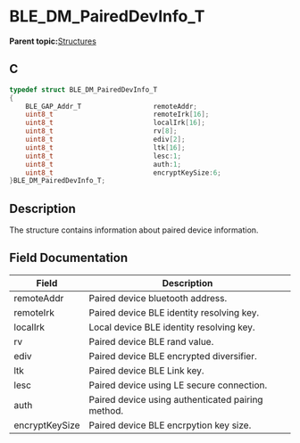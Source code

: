 # BLE\_DM\_PairedDevInfo\_T

**Parent topic:**[Structures](GUID-089F5ADB-7173-4AA0-8859-7929BE804A1D.md)

## C

```c
typedef struct BLE_DM_PairedDevInfo_T
{
    BLE_GAP_Addr_T                  remoteAddr;
    uint8_t                         remoteIrk[16];
    uint8_t                         localIrk[16];
    uint8_t                         rv[8];
    uint8_t                         ediv[2];
    uint8_t                         ltk[16];
    uint8_t                         lesc:1;
    uint8_t                         auth:1;
    uint8_t                         encryptKeySize:6;
}BLE_DM_PairedDevInfo_T;
```

## Description

The structure contains information about paired device information.

## Field Documentation

|Field|Description|
|-----|-----------|
|remoteAddr|Paired device bluetooth address.|
|remoteIrk|Paired device BLE identity resolving key.|
|localIrk|Local device BLE identity resolving key.|
|rv|Paired device BLE rand value.|
|ediv|Paired device BLE encrypted diversifier.|
|ltk|Paired device BLE Link key.|
|lesc|Paired device using LE secure connection.|
|auth|Paired device using authenticated pairing method.|
|encryptKeySize|Paired device BLE encrpytion key size.|

